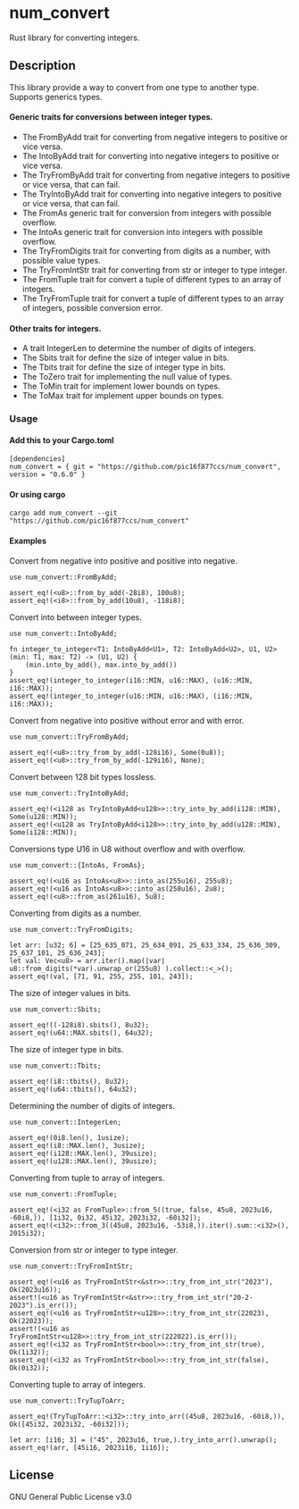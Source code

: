 # num_convert

Rust library for converting integers.

## Description
This library provide a way to convert from one type to another type.
Supports generics types.

#### Generic traits for conversions between integer types.

- The FromByAdd trait for converting from negative integers to positive or vice versa.
- The IntoByAdd trait for converting into negative integers to positive or vice versa.
- The TryFromByAdd trait for converting from negative integers to positive or vice versa, that can fail.
- The TryIntoByAdd trait for converting into negative integers to positive or vice versa, that can fail.
- The FromAs generic trait for conversion from integers with possible overflow.
- The IntoAs generic trait for conversion into integers with possible overflow.
- The TryFromDigits trait for converting from digits as a number, with possible value types.
- The TryFromIntStr trait for converting from str or integer to type integer.
- The FromTuple trait for convert a tuple of different types to an array of integers.
- The TryFromTuple trait for convert a tuple of different types to an array of integers, possible conversion error.

#### Other traits for integers.

- A trait IntegerLen to determine the number of digits of integers.
- The Sbits trait for define the size of integer value in bits.
- The Tbits trait for define the size of integer type in bits.
- The ToZero trait for implementing the null value of types.
- The ToMin trait for implement lower bounds on types.
- The ToMax trait for implement upper bounds on types.

### Usage

#### Add this to your Cargo.toml
```rust,ignore
[dependencies]
num_convert = { git = "https://github.com/pic16f877ccs/num_convert", version = "0.6.0" }
```
#### Or using cargo
```rust,ignore
cargo add num_convert --git "https://github.com/pic16f877ccs/num_convert"

```
#### Examples

Convert from negative into positive and positive into negative.
```
use num_convert::FromByAdd;

assert_eq!(<u8>::from_by_add(-28i8), 100u8);
assert_eq!(<i8>::from_by_add(10u8), -118i8);
```

Convert into between integer types.
```
use num_convert::IntoByAdd;

fn integer_to_integer<T1: IntoByAdd<U1>, T2: IntoByAdd<U2>, U1, U2>(min: T1, max: T2) -> (U1, U2) {
    (min.into_by_add(), max.into_by_add())
}
assert_eq!(integer_to_integer(i16::MIN, u16::MAX), (u16::MIN, i16::MAX));
assert_eq!(integer_to_integer(u16::MIN, u16::MAX), (i16::MIN, i16::MAX));
```

Convert from negative into positive without error and with error.
```
use num_convert::TryFromByAdd;

assert_eq!(<u8>::try_from_by_add(-128i16), Some(0u8));
assert_eq!(<u8>::try_from_by_add(-129i16), None);
```

Convert between 128 bit types lossless.
```
use num_convert::TryIntoByAdd;

assert_eq!(<i128 as TryIntoByAdd<u128>>::try_into_by_add(i128::MIN), Some(u128::MIN));
assert_eq!(<u128 as TryIntoByAdd<i128>>::try_into_by_add(u128::MIN), Some(i128::MIN));
```

Conversions type U16 in U8 without overflow and with overflow.
```
use num_convert::{IntoAs, FromAs};

assert_eq!(<u16 as IntoAs<u8>>::into_as(255u16), 255u8);
assert_eq!(<u16 as IntoAs<u8>>::into_as(258u16), 2u8);
assert_eq!(<u8>::from_as(261u16), 5u8);
```

Converting from digits as a number.
```
use num_convert::TryFromDigits;

let arr: [u32; 6] = [25_635_071, 25_634_091, 25_633_334, 25_636_309, 25_637_101, 25_636_243];
let val: Vec<u8> = arr.iter().map(|var| u8::from_digits(*var).unwrap_or(255u8) ).collect::<_>();
assert_eq!(val, [71, 91, 255, 255, 101, 243]);
```

The size of integer values in bits.
```
use num_convert::Sbits;

assert_eq!((-128i8).sbits(), 8u32);
assert_eq!(u64::MAX.sbits(), 64u32);
```

The size of integer type in bits.
```
use num_convert::Tbits;

assert_eq!(i8::tbits(), 8u32);
assert_eq!(u64::tbits(), 64u32);
```

Determining the number of digits of integers.
```
use num_convert::IntegerLen;

assert_eq!(0i8.len(), 1usize);
assert_eq!(i8::MAX.len(), 3usize);
assert_eq!(i128::MAX.len(), 39usize);
assert_eq!(u128::MAX.len(), 39usize);
```
Converting from tuple to array of integers.
```
use num_convert::FromTuple;

assert_eq!(<i32 as FromTuple>::from_5((true, false, 45u8, 2023u16, -60i8,)), [1i32, 0i32, 45i32, 2023i32, -60i32]);
assert_eq!(<i32>::from_3((45u8, 2023u16, -53i8,)).iter().sum::<i32>(), 2015i32);
```
Conversion from str or integer to type integer.
```
use num_convert::TryFromIntStr;

assert_eq!(<u16 as TryFromIntStr<&str>>::try_from_int_str("2023"), Ok(2023u16));
assert!(<u16 as TryFromIntStr<&str>>::try_from_int_str("20-2-2023").is_err());
assert_eq!(<u16 as TryFromIntStr<u128>>::try_from_int_str(22023), Ok(22023));
assert!(<u16 as TryFromIntStr<u128>>::try_from_int_str(222022).is_err());
assert_eq!(<i32 as TryFromIntStr<bool>>::try_from_int_str(true), Ok(1i32));
assert_eq!(<i32 as TryFromIntStr<bool>>::try_from_int_str(false), Ok(0i32));
```
Converting tuple to array of integers.
```
use num_convert::TryTupToArr;

assert_eq!(TryTupToArr::<i32>::try_into_arr((45u8, 2023u16, -60i8,)),
Ok([45i32, 2023i32, -60i32]));

let arr: [i16; 3] = ("45", 2023u16, true,).try_into_arr().unwrap();
assert_eq!(arr, [45i16, 2023i16, 1i16]);
```

## License
GNU General Public License v3.0

